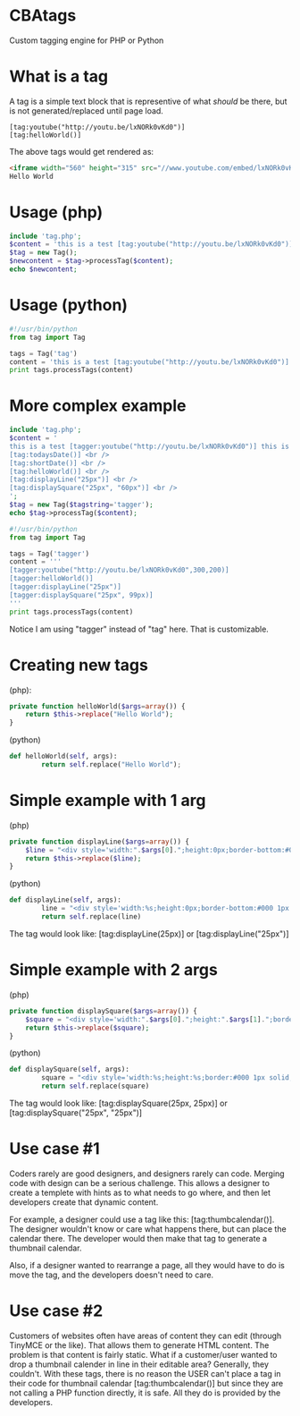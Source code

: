CBAtags
=============

Custom tagging engine for PHP or Python

What is a tag
================
A tag is a simple text block that is representive of what *should* be there, but is not generated/replaced until page load.

```
[tag:youtube("http://youtu.be/lxNORk0vKd0")]
[tag:helloWorld()]
```

The above tags would get rendered as:
```html
<iframe width="560" height="315" src="//www.youtube.com/embed/lxNORk0vKd0" frameborder="0" allowfullscreen></iframe>
Hello World
```

Usage (php)
================
```php
include 'tag.php';
$content = 'this is a test [tag:youtube("http://youtu.be/lxNORk0vKd0")] this is a test';
$tag = new Tag();
$newcontent = $tag->processTag($content);
echo $newcontent;
```

Usage (python)
================
```python
#!/usr/bin/python
from tag import Tag

tags = Tag('tag')
content = 'this is a test [tag:youtube("http://youtu.be/lxNORk0vKd0")] this is a test'
print tags.processTags(content)
```


More complex example
=========================
```php
include 'tag.php';
$content = '
this is a test [tagger:youtube("http://youtu.be/lxNORk0vKd0")] this is a test <br />
[tag:todaysDate()] <br />
[tag:shortDate()] <br />
[tag:helloWorld()] <br />
[tag:displayLine("25px")] <br />
[tag:displaySquare("25px", "60px")] <br />
';
$tag = new Tag($tagstring='tagger');
echo $tag->processTag($content);
```

```python
#!/usr/bin/python
from tag import Tag

tags = Tag('tagger')
content = '''
[tagger:youtube("http://youtu.be/lxNORk0vKd0",300,200)] 
[tagger:helloWorld()] 
[tagger:displayLine("25px")] 
[tagger:displaySquare("25px", 99px)] 
'''
print tags.processTags(content)
```

Notice I am using "tagger" instead of "tag" here.  That is customizable.


Creating new tags
=============
(php):
```php
private function helloWorld($args=array()) {
    return $this->replace("Hello World");
}
```
(python)
```python
def helloWorld(self, args):	
		return self.replace("Hello World");
```



Simple example with 1 arg
================
(php)
```php
private function displayLine($args=array()) {
    $line = "<div style='width:".$args[0].";height:0px;border-bottom:#000 1px solid;' ></div>";
    return $this->replace($line);
}
```
(python)
```python
def displayLine(self, args):
		line = "<div style='width:%s;height:0px;border-bottom:#000 1px solid;' ></div>"%args[0]
		return self.replace(line)
```
The tag would look like: [tag:displayLine(25px)] or [tag:displayLine("25px")]

Simple example with 2 args
================
(php)
```php
private function displaySquare($args=array()) {
    $square = "<div style='width:".$args[0].";height:".$args[1].";border:#000 1px solid;' ></div>";
    return $this->replace($square);
}
```
(python)
```python
def displaySquare(self, args):
		square = "<div style='width:%s;height:%s;border:#000 1px solid;' ></div>"%(args[0],args[1])
		return self.replace(square)
```

The tag would look like: [tag:displaySquare(25px, 25px)] or [tag:displaySquare("25px", "25px")]


Use case #1
=======
Coders rarely are good designers, and designers rarely can code.  Merging code with design can be a serious challenge.  This allows a designer to create a templete with hints as to what needs to go where, and then let developers create that dynamic content.

For example, a designer could use a tag like this: [tag:thumbcalendar()].  The designer wouldn't know or care what happens there, but can place the calendar there.  The developer would then make that tag to generate a thumbnail calendar.  

Also, if a designer wanted to rearrange a page, all they would have to do is move the tag, and the developers doesn't need to care.



Use case #2
=======
Customers of websites often have areas of content they can edit (through TinyMCE or the like).  That allows them to generate HTML content.  The problem is that content is fairly static.  What if a customer/user wanted to drop a thumbnail calender in line in their editable area?  Generally, they couldn't.  With these tags, there is no reason the USER can't place a tag in their code for thumbnail calendar  [tag:thumbcalendar()] but since they are not calling a PHP function directly, it is safe.  All they do is provided by the developers.


